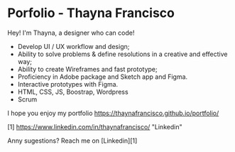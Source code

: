 # Porfolio - Thayna Francisco
Hey! I'm Thayna, a designer who can code!

* Develop UI / UX workflow and design;
* Ability to solve problems & define resolutions in a creative and effective way;
* Ability to create Wireframes and fast prototype;
* Proficiency in Adobe package and Sketch app and Figma.
* Interactive prototypes with Figma.
* HTML, CSS, JS, Boostrap, Wordpress 
* Scrum 

I hope you enjoy my portfolio
https://thaynafrancisco.github.io/portfolio/

[1] https://www.linkedin.com/in/thaynafrancisco/ "Linkedin" 

Anny sugestions?
Reach me on [Linkedin][1]


